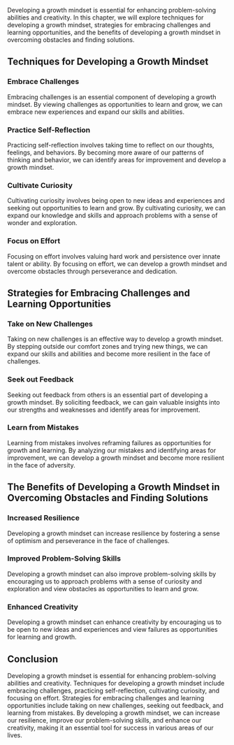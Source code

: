 
Developing a growth mindset is essential for enhancing problem-solving abilities and creativity. In this chapter, we will explore techniques for developing a growth mindset, strategies for embracing challenges and learning opportunities, and the benefits of developing a growth mindset in overcoming obstacles and finding solutions.

Techniques for Developing a Growth Mindset
------------------------------------------

### Embrace Challenges

Embracing challenges is an essential component of developing a growth mindset. By viewing challenges as opportunities to learn and grow, we can embrace new experiences and expand our skills and abilities.

### Practice Self-Reflection

Practicing self-reflection involves taking time to reflect on our thoughts, feelings, and behaviors. By becoming more aware of our patterns of thinking and behavior, we can identify areas for improvement and develop a growth mindset.

### Cultivate Curiosity

Cultivating curiosity involves being open to new ideas and experiences and seeking out opportunities to learn and grow. By cultivating curiosity, we can expand our knowledge and skills and approach problems with a sense of wonder and exploration.

### Focus on Effort

Focusing on effort involves valuing hard work and persistence over innate talent or ability. By focusing on effort, we can develop a growth mindset and overcome obstacles through perseverance and dedication.

Strategies for Embracing Challenges and Learning Opportunities
--------------------------------------------------------------

### Take on New Challenges

Taking on new challenges is an effective way to develop a growth mindset. By stepping outside our comfort zones and trying new things, we can expand our skills and abilities and become more resilient in the face of challenges.

### Seek out Feedback

Seeking out feedback from others is an essential part of developing a growth mindset. By soliciting feedback, we can gain valuable insights into our strengths and weaknesses and identify areas for improvement.

### Learn from Mistakes

Learning from mistakes involves reframing failures as opportunities for growth and learning. By analyzing our mistakes and identifying areas for improvement, we can develop a growth mindset and become more resilient in the face of adversity.

The Benefits of Developing a Growth Mindset in Overcoming Obstacles and Finding Solutions
-----------------------------------------------------------------------------------------

### Increased Resilience

Developing a growth mindset can increase resilience by fostering a sense of optimism and perseverance in the face of challenges.

### Improved Problem-Solving Skills

Developing a growth mindset can also improve problem-solving skills by encouraging us to approach problems with a sense of curiosity and exploration and view obstacles as opportunities to learn and grow.

### Enhanced Creativity

Developing a growth mindset can enhance creativity by encouraging us to be open to new ideas and experiences and view failures as opportunities for learning and growth.

Conclusion
----------

Developing a growth mindset is essential for enhancing problem-solving abilities and creativity. Techniques for developing a growth mindset include embracing challenges, practicing self-reflection, cultivating curiosity, and focusing on effort. Strategies for embracing challenges and learning opportunities include taking on new challenges, seeking out feedback, and learning from mistakes. By developing a growth mindset, we can increase our resilience, improve our problem-solving skills, and enhance our creativity, making it an essential tool for success in various areas of our lives.
